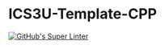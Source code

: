 # ICS3U-Template-CPP

[![GitHub's Super Linter](https://github.com/JacksonNaufal/IICS3U-Unit2-05-CPP/workflows/GitHub's%20Super%20Linter/badge.svg)](https://github.com/JacksonNaufal/ICS3U-Unit2-05-CPP/actions)
